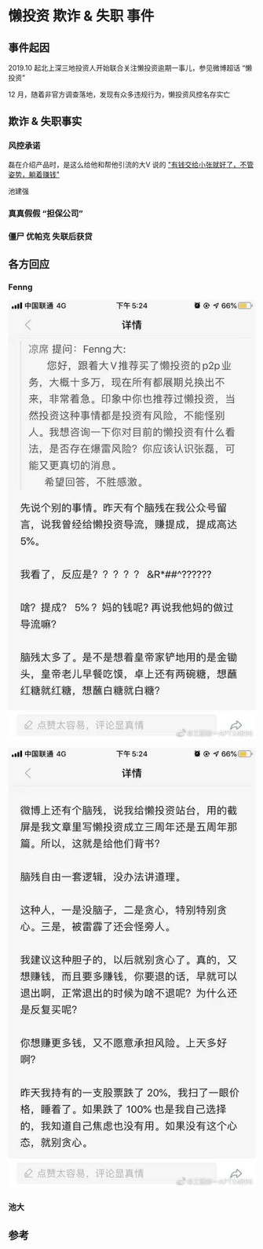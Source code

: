 # 懒投资 欺诈 & 失职 事件

## 事件起因

2019.10 起北上深三地投资人开始联合关注懒投资逾期一事儿，参见微博超话 “懒投资”

12 月，随着非官方调查落地，发现有众多违规行为，懒投资风控名存实亡

## 欺诈 & 失职事实

### 风控承诺

磊在介绍产品时，是这么给他和帮他引流的大V 说的 ["有钱交给小张就好了，不管姿势，躺着赚钱"][1]

池建强

### 真真假假 “担保公司”

### 僵尸 优帕克 失联后获贷

## 各方回应

### Fenng

![回骂网友](../screenshots/Fenng-Crash-1.png "")

![回骂网友](../screenshots/Fenng-Crash-2.png "")

### 池大

## 参考

[1]: https://mp.weixin.qq.com/s/aQtkMdOax3KmK9EXrjoxHA
